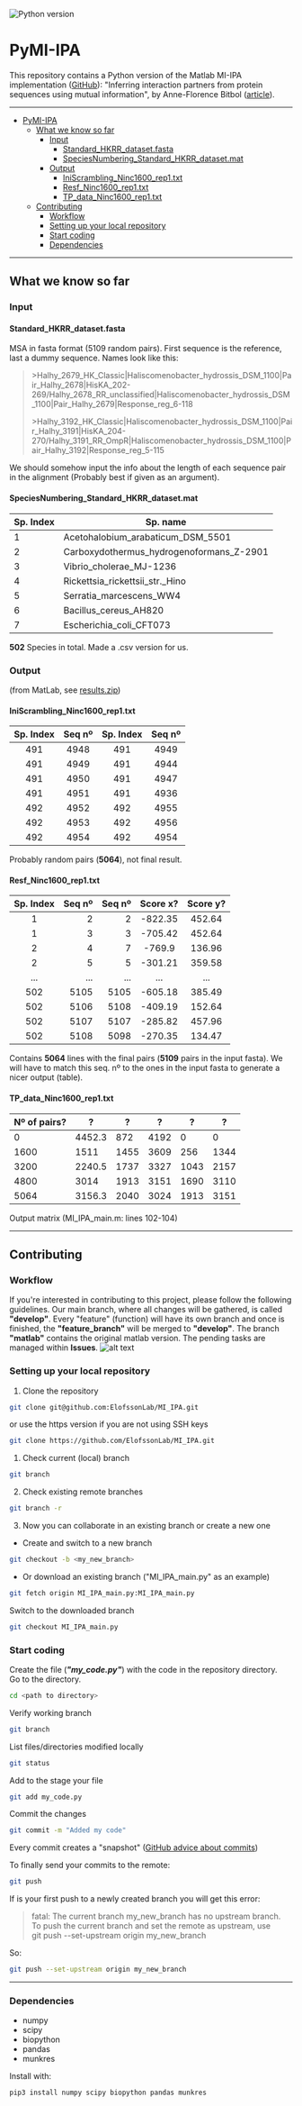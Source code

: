 ![Python version](https://img.shields.io/badge/Python-v3.6-blue.svg)
# PyMI-IPA
This repository contains a Python version of the Matlab MI-IPA implementation ([GitHub](https://github.com/anneflo/MI_IPA)): "Inferring interaction partners from protein sequences using mutual information", by Anne-Florence Bitbol ([article](https://doi.org/10.1371/journal.pcbi.1006401)).

---
<!--ts-->
   * [PyMI-IPA](#pymi-ipa)
      * [What we know so far](#what-we-know-so-far)
         * [Input](#input)
            * [Standard_HKRR_dataset.fasta](#standard_hkrr_datasetfasta)
            * [SpeciesNumbering_Standard_HKRR_dataset.mat](#speciesnumbering_standard_hkrr_datasetmat)
         * [Output](#output)
            * [IniScrambling_Ninc1600_rep1.txt](#iniscrambling_ninc1600_rep1txt)
            * [Resf_Ninc1600_rep1.txt](#resf_ninc1600_rep1txt)
            * [TP_data_Ninc1600_rep1.txt](#tp_data_ninc1600_rep1txt)
      * [Contributing](#contributing)
         * [Workflow](#workflow)
         * [Setting up your local repository](#setting-up-your-local-repository)
         * [Start coding](#start-coding)
         * [Dependencies](#dependencies)

<!-- Added by: agu, at: vie mar 20 22:10:10 CET 2020 -->

<!--te-->

---
## What we know so far
### Input
#### Standard_HKRR_dataset.fasta
MSA in fasta format (5109 random pairs). First sequence is the reference, last a dummy sequence.
Names look like this:  
>\>Halhy_2679_HK_Classic|Haliscomenobacter_hydrossis_DSM_1100|Pair_Halhy_2678|HisKA_202-269/Halhy_2678_RR_unclassified|Haliscomenobacter_hydrossis_DSM_1100|Pair_Halhy_2679|Response_reg_6-118  
> 
>\>Halhy_3192_HK_Classic|Haliscomenobacter_hydrossis_DSM_1100|Pair_Halhy_3191|HisKA_204-270/Halhy_3191_RR_OmpR|Haliscomenobacter_hydrossis_DSM_1100|Pair_Halhy_3192|Response_reg_5-115

We should somehow input the info about the length of each sequence pair in the alignment (Probably best if given as an argument).

#### SpeciesNumbering_Standard_HKRR_dataset.mat

Sp. Index | Sp. name
------------ | -------------
1 | Acetohalobium_arabaticum_DSM_5501
2 | Carboxydothermus_hydrogenoformans_Z-2901
3 | Vibrio_cholerae_MJ-1236
4 | Rickettsia_rickettsii_str._Hino
5 | Serratia_marcescens_WW4
6 | Bacillus_cereus_AH820
7 | Escherichia_coli_CFT073

**502** Species in total. Made a .csv version for us.

### Output 
(from MatLab, see [results.zip](results.zip))
#### IniScrambling_Ninc1600_rep1.txt

Sp. Index | Seq nº | Sp. Index | Seq nº
:------------: | :-------------: | :-------------: | :-------------:
491 | 4948 | 491 | 4949
491 | 4949 | 491 | 4944
491 | 4950 | 491 | 4947
491 | 4951 | 491 | 4936
492 | 4952 | 492 | 4955
492 | 4953 | 492 | 4956
492 | 4954 | 492 | 4954

Probably random pairs (**5064**), not final result.

#### Resf_Ninc1600_rep1.txt

Sp. Index | Seq nº | Seq nº | Score x? | Score y?
:------------: | -------------: | -------------: | :-------------: | :-------------:
1 | 2 | 2 | -822.35 | 452.64
1 | 3 | 3 | -705.42 | 452.64
2 | 4 | 7 | -769.9 | 136.96
2 | 5 | 5 | -301.21 | 359.58
... | ... | ... | ... | ...
502 | 5105 | 5105 | -605.18 | 385.49
502 | 5106 | 5108 | -409.19 | 152.64
502 | 5107 | 5107 | -285.82 | 457.96
502 | 5108 | 5098 | -270.35 | 134.47

Contains **5064** lines with the final pairs (**5109** pairs in the input fasta). We will have to match this seq. nº to the ones in the input fasta to generate a nicer output (table).  

#### TP_data_Ninc1600_rep1.txt

Nº of pairs? | ? | ? | ? | ? | ?
------------ | ------------- | ------------- | ------------- | ------------- | -------------
0 | 4452.3 | 872 | 4192 | 0 | 0
1600 | 1511 | 1455 | 3609 | 256 | 1344
3200 | 2240.5 | 1737 | 3327 | 1043 | 2157
4800 | 3014 | 1913 | 3151 | 1690 | 3110
5064 | 3156.3 | 2040 | 3024 | 1913 | 3151

Output matrix (MI_IPA_main.m: lines 102-104)

---
## Contributing
### Workflow
If you're interested in contributing to this project, please follow the following guidelines. Our main branch, where all changes will be gathered, is called **"develop"**. Every "feature" (function) will have its own branch and once is finished, the **"feature_branch"** will be merged to **"develop"**. The branch **"matlab"** contains the original matlab version. The pending tasks are managed within **Issues**.
![alt text](images/Workflow.png "The workflow for this project")  

### Setting up your local repository
1. Clone the repository  
```bash
git clone git@github.com:ElofssonLab/MI_IPA.git
```
or use the https version if you are not using SSH keys  
```bash
git clone https://github.com/ElofssonLab/MI_IPA.git
```
1. Check current (local) branch  
```bash
git branch
```
2. Check existing remote branches  
```bash
git branch -r
```
3. Now you can collaborate in an existing branch or create a new one  
- Create and switch to a new branch  
```bash
git checkout -b <my_new_branch>
```
   - Or download an existing branch ("MI_IPA_main.py" as an example)  
```bash
git fetch origin MI_IPA_main.py:MI_IPA_main.py
```
   Switch to the downloaded branch  
```bash
git checkout MI_IPA_main.py
```

### Start coding
Create the file (__*"my_code.py"*__) with the code in the repository directory.  
Go to the directory.  
```bash
cd <path to directory>
```
Verify working branch  
```bash
git branch
```
List files/directories modified locally  
```bash
git status
```
Add to the stage your file  
```bash
git add my_code.py
```
Commit the changes  
```bash
git commit -m "Added my code"
```
Every commit creates a "snapshot" ([GitHub advice about commits](https://github.com/trein/dev-best-practices/wiki/Git-Commit-Best-Practices))

To finally send your commits to the remote:  
```bash
git push
```

If is your first push to a newly created branch you will get this error:
> fatal: The current branch my_new_branch has no upstream branch.  
> To push the current branch and set the remote as upstream, use  
> git push --set-upstream origin my_new_branch  

So:  
```bash
git push --set-upstream origin my_new_branch
```
--- 
### Dependencies
* numpy
* scipy
* biopython
* pandas
* munkres  

Install with:
```bash
pip3 install numpy scipy biopython pandas munkres
```
